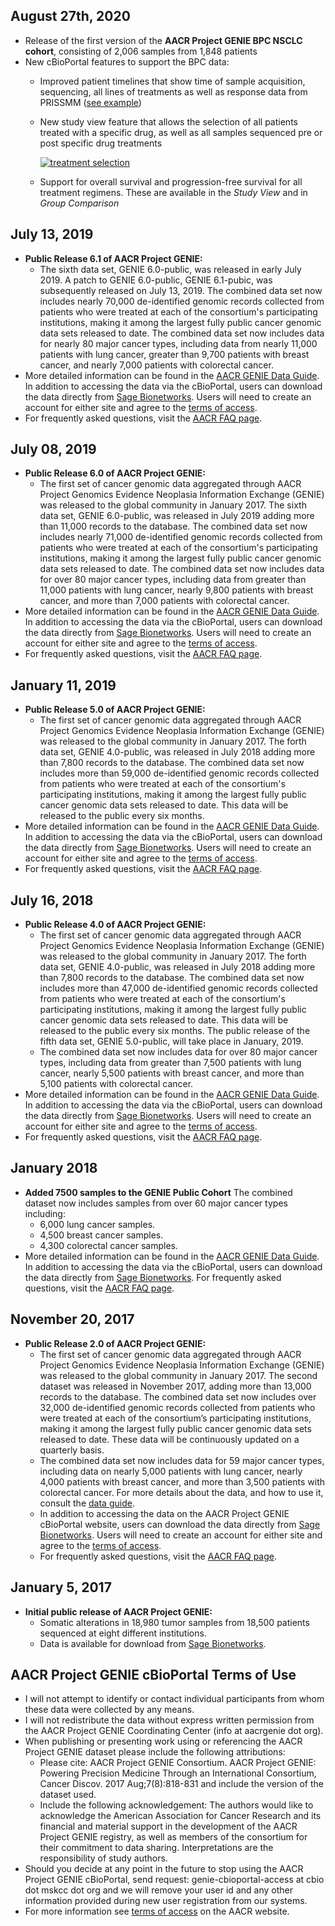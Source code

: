 ## August 27th, 2020
 - Release of the first version of the **AACR Project GENIE BPC NSCLC cohort**, consisting of 2,006 samples from 1,848 patients
 - New cBioPortal features to support the BPC data:
	- Improved patient timelines that show time of sample acquisition, sequencing, all lines of treatments as well as response data from PRISSMM ([see example](https://genie-private.cbioportal.org/patient?caseId=GENIE-MSK-P-0008422&studyId=nsclc_genie_bpc))
	- New study view feature that allows the selection of all patients treated with a specific drug, as well as all samples sequenced pre or post specific drug treatments
    
        [![treatment selection](https://user-images.githubusercontent.com/1334004/91475423-8f344900-e869-11ea-8b9f-741fe94a926d.png)](https://genie-private.cbioportal.org/study/summary?id=nsclc_genie_bpc)
    
	- Support for overall survival and progression-free survival for all treatment regimens. These are available in the *Study View* and in *Group Comparison*

## July 13, 2019
 *   **Public Release 6.1 of AACR Project GENIE:**
     *   The sixth data set, GENIE 6.0-public, was released in early July 2019.  A patch to GENIE 6.0-public, GENIE 6.1-pubic, was subsequently released on July 13, 2019.  The combined data set now includes nearly 70,000 de-identified genomic records collected from patients who were treated at each of the consortium's participating institutions, making it among the largest fully public cancer genomic data sets released to date. The combined data set now includes data for nearly 80 major cancer types, including data from nearly 11,000 patients with lung cancer, greater than  9,700 patients with breast cancer, and nearly 7,000 patients with colorectal cancer.
 *   More detailed information can be found in the [AACR GENIE Data Guide](https://www.aacr.org/wp-content/uploads/2020/02/20200127_GENIE_Data_Guide_7.pdf).  In addition to accessing the data via the cBioPortal, users can download the data directly from [Sage Bionetworks](http://synapse.org/genie). Users will need to create an account for either site and agree to the [terms of access](http://www.aacr.org/Documents/Terms%20of%20Access.pdf).
 *   For frequently asked questions, visit the [AACR FAQ page](https://www.aacr.org/professionals/research/aacr-project-genie/).
## July 08, 2019
 *   **Public Release 6.0 of AACR Project GENIE:**
     *   The first set of cancer genomic data aggregated through AACR Project Genomics Evidence Neoplasia Information Exchange (GENIE) was released to the global community in January 2017. The sixth data set, GENIE 6.0-public, was released in July 2019 adding more than 11,000 records to the database. The combined data set now includes nearly 71,000 de-identified genomic records collected from patients who were treated at each of the consortium's participating institutions, making it among the largest fully public cancer genomic data sets released to date. The combined data set now includes data for over 80 major cancer types, including data from greater than 11,000 patients with lung cancer, nearly 9,800 patients with breast cancer, and more than 7,000 patients with colorectal cancer.
 *   More detailed information can be found in the [AACR GENIE Data Guide](http://www.aacr.org/Research/Research/Documents/GENIE%20Data%20Guide.pdf).  In addition to accessing the data via the cBioPortal, users can download the data directly from [Sage Bionetworks](http://synapse.org/genie). Users will need to create an account for either site and agree to the [terms of access](http://www.aacr.org/Documents/Terms%20of%20Access.pdf).
 *   For frequently asked questions, visit the [AACR FAQ page](http://www.aacr.org/Research/Research/Pages/aacr-project-genie.aspx).

## January 11, 2019
 *   **Public Release 5.0 of AACR Project GENIE:**
     *   The first set of cancer genomic data aggregated through AACR Project Genomics Evidence Neoplasia Information Exchange (GENIE) was released to the global community in January 2017. The forth data set, GENIE 4.0-public, was released in July 2018 adding more than 7,800 records to the database. The combined data set now includes more than 59,000 de-identified genomic records collected from patients who were treated at each of the consortium's participating institutions, making it among the largest fully public cancer genomic data sets released to date.  This data will be released to the public every six months.
 *   More detailed information can be found in the [AACR GENIE Data Guide](http://www.aacr.org/Research/Research/Documents/GENIE%20Data%20Guide.pdf).  In addition to accessing the data via the cBioPortal, users can download the data directly from [Sage Bionetworks](http://synapse.org/genie). Users will need to create an account for either site and agree to the [terms of access](http://www.aacr.org/Documents/Terms%20of%20Access.pdf).
 *   For frequently asked questions, visit the [AACR FAQ page](http://www.aacr.org/Research/Research/Pages/aacr-project-genie.aspx).

## July 16, 2018
 *   **Public Release 4.0 of AACR Project GENIE:**
     *   The first set of cancer genomic data aggregated through AACR Project Genomics Evidence Neoplasia Information Exchange (GENIE) was released to the global community in January 2017. The forth data set, GENIE 4.0-public, was released in July 2018 adding more than 7,800 records to the database. The combined data set now includes more than 47,000 de-identified genomic records collected from patients who were treated at each of the consortium's participating institutions, making it among the largest fully public cancer genomic data sets released to date.  This data will be released to the public every six months. The public release of the fifth data set, GENIE 5.0-public, will take place in January, 2019.
     *   The combined data set now includes data for over 80 major cancer types, including data from greater than 7,500 patients with lung cancer, nearly 5,500 patients with breast cancer, and more than 5,100 patients with colorectal cancer.
 *   More detailed information can be found in the [AACR GENIE Data Guide](http://www.aacr.org/Research/Research/Documents/GENIE%20Data%20Guide.pdf).  In addition to accessing the data via the cBioPortal, users can download the data directly from [Sage Bionetworks](http://synapse.org/genie). Users will need to create an account for either site and agree to the [terms of access](http://www.aacr.org/Documents/Terms%20of%20Access.pdf).
 *   For frequently asked questions, visit the [AACR FAQ page](http://www.aacr.org/Research/Research/Pages/aacr-project-genie.aspx).

## January 2018
 *   **Added 7500 samples to the GENIE Public Cohort** The combined dataset now includes samples from over 60 major cancer types including:
     *   6,000 lung cancer samples.
     *   4,500 breast cancer samples.
     *   4,300 colorectal cancer samples.
 *   More detailed information can be found in the [AACR GENIE Data Guide](http://www.aacr.org/Research/Research/Documents/GENIE%20Data%20Guide.pdf).  In addition to accessing the data via the cBioPortal, users can download the data directly from [Sage Bionetworks](http://synapse.org/genie). For frequently asked questions, visit the [AACR FAQ page](http://www.aacr.org/Research/Research/Pages/aacr-project-genie.aspx).

## November 20, 2017
 *   **Public Release 2.0 of AACR Project GENIE:**
     *   The first set of cancer genomic data aggregated through AACR Project Genomics Evidence Neoplasia Information Exchange (GENIE) was released to the global community in January 2017. The second dataset was released in November 2017, adding more than 13,000 records to the database.  The combined data set now includes over 32,000 de-identified genomic records collected from patients who were treated at each of the consortium’s participating institutions, making it among the largest fully public cancer genomic data sets released to date. These data will be continuously updated on a quarterly basis.
     *   The combined data set now includes data for 59 major cancer types, including data on nearly 5,000 patients with lung cancer, nearly 4,000 patients with breast cancer, and more than 3,500 patients with colorectal cancer. For more details about the data, and how to use it, consult the [data guide](http://www.aacr.org/Research/Research/Documents/GENIE%20Data%20Guide.pdf).
     *   In addition to accessing the data on the AACR Project GENIE cBioPortal website, users can download the data directly from [Sage Bionetworks](http://synapse.org/genie). Users will need to create an account for either site and agree to the [terms of access](http://www.aacr.org/Documents/Terms%20of%20Access.pdf).
     *   For frequently asked questions, visit the [AACR FAQ page](http://www.aacr.org/Research/Research/Pages/aacr-project-genie.aspx).

## January 5, 2017
 *   **Initial public release of AACR Project GENIE:**
     *   Somatic alterations in 18,980 tumor samples from 18,500 patients sequenced at eight different institutions.
     *   Data is available for download from [Sage Bionetworks](http://synapse.org/genie).

## AACR Project GENIE cBioPortal Terms of Use
*   I will not attempt to identify or contact individual participants from whom these data were collected by any means.
*   I will not redistribute the data without express written permission from the AACR Project GENIE Coordinating Center (info at aacrgenie dot org).
*   When publishing or presenting work using or referencing the AACR Project GENIE dataset please include the following attributions:
     *  Please cite: AACR Project GENIE Consortium. AACR Project GENIE: Powering Precision Medicine Through an International Consortium, Cancer Discov. 2017 Aug;7(8):818-831 and include the version of the dataset used.
     *  Include the following acknowledgement: The authors would like to acknowledge the American Association for Cancer Research and its financial and material support in the development of the AACR Project GENIE registry, as well as members of the consortium for their commitment to data sharing. Interpretations are the responsibility of study authors.
*   Should you decide at any point in the future to stop using the AACR Project GENIE cBioPortal, send request: genie-cbioportal-access at cbio dot mskcc dot org and we will remove your user id and any other information provided during new user registration from our systems.
*   For more information see [terms of access](http://www.aacr.org/Documents/Terms%20of%20Access.pdf) on the AACR website.
